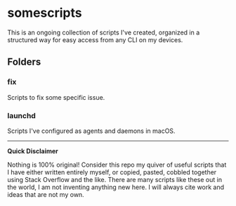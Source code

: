 # somescripts

This is an ongoing collection of scripts I've created, organized in a structured way for easy access from any CLI on my devices.

## Folders

### fix
Scripts to fix some specific issue.

### launchd
Scripts I've configured as agents and daemons in macOS.
___

**Quick Disclaimer**

Nothing is 100% original! Consider this repo my quiver of useful scripts that I have either written entirely myself, or copied, pasted, cobbled together using Stack Overflow and the like. There are many scripts like these out in the world, I am not inventing anything new here. I will always cite work and ideas that are not my own.
